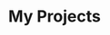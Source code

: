 ---
layout: projects
permalink: /projects
title: My Projects
header: Projects
description: It ain't much, but it's honest work
--- 